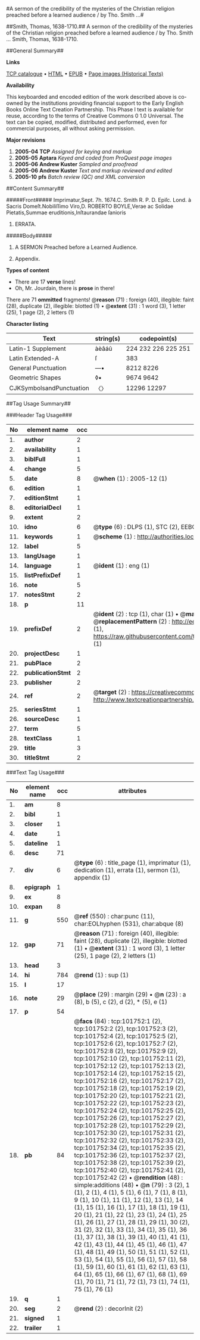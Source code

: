 #A sermon of the credibility of the mysteries of the Christian religion preached before a learned audience / by Tho. Smith ...#

##Smith, Thomas, 1638-1710.##
A sermon of the credibility of the mysteries of the Christian religion preached before a learned audience / by Tho. Smith ...
Smith, Thomas, 1638-1710.

##General Summary##

**Links**

[TCP catalogue](http://www.ota.ox.ac.uk/tcp/)  • 
[HTML](http://tei.it.ox.ac.uk/tcp/Texts-HTML/free/A60/A60586.html)  • 
[EPUB](http://tei.it.ox.ac.uk/tcp/Texts-EPUB/free/A60/A60586.epub) • 
[Page images (Historical Texts)](https://data.historicaltexts.jisc.ac.uk/view?pubId=eebo-13773207e&pageId=eebo-13773207e-101752-1)

**Availability**

This keyboarded and encoded edition of the
	       work described above is co-owned by the institutions
	       providing financial support to the Early English Books
	       Online Text Creation Partnership. This Phase I text is
	       available for reuse, according to the terms of Creative
	       Commons 0 1.0 Universal. The text can be copied,
	       modified, distributed and performed, even for
	       commercial purposes, all without asking permission.

**Major revisions**

1. __2005-04__ __TCP__ *Assigned for keying and markup*
1. __2005-05__ __Aptara__ *Keyed and coded from ProQuest page images*
1. __2005-06__ __Andrew Kuster__ *Sampled and proofread*
1. __2005-06__ __Andrew Kuster__ *Text and markup reviewed and edited*
1. __2005-10__ __pfs__ *Batch review (QC) and XML conversion*

##Content Summary##

#####Front#####
Imprimatur,Sept. 7h. 1674.C. Smith R. P. D.
Epiſc. Lond. à
Sacris Domeſt.Nobiliſſimo Viro,D. ROBERTO BOYLE,Verae ac Solidae Pietatis,Summae eruditionis,Inſtaurandae ſanioris
1. ERRATA.

#####Body#####

1. A
SERMON
Preached before a
Learned Audience.

1. Appendix.

**Types of content**

  * There are 17 **verse** lines!
  * Oh, Mr. Jourdain, there is **prose** in there!

There are 71 **ommitted** fragments! 
 @__reason__ (71) : foreign (40), illegible: faint (28), duplicate (2), illegible: blotted (1)  •  @__extent__ (31) : 1 word (3), 1 letter (25), 1 page (2), 2 letters (1)

**Character listing**


|Text|string(s)|codepoint(s)|
|---|---|---|
|Latin-1 Supplement|àèâáû|224 232 226 225 251|
|Latin Extended-A|ſ|383|
|General Punctuation|—•|8212 8226|
|Geometric Shapes|◊▪|9674 9642|
|CJKSymbolsandPunctuation|〈〉|12296 12297|

##Tag Usage Summary##

###Header Tag Usage###

|No|element name|occ|attributes|
|---|---|---|---|
|1.|__author__|2||
|2.|__availability__|1||
|3.|__biblFull__|1||
|4.|__change__|5||
|5.|__date__|8| @__when__ (1) : 2005-12 (1)|
|6.|__edition__|1||
|7.|__editionStmt__|1||
|8.|__editorialDecl__|1||
|9.|__extent__|2||
|10.|__idno__|6| @__type__ (6) : DLPS (1), STC (2), EEBO-CITATION (1), OCLC (1), VID (1)|
|11.|__keywords__|1| @__scheme__ (1) : http://authorities.loc.gov/ (1)|
|12.|__label__|5||
|13.|__langUsage__|1||
|14.|__language__|1| @__ident__ (1) : eng (1)|
|15.|__listPrefixDef__|1||
|16.|__note__|5||
|17.|__notesStmt__|2||
|18.|__p__|11||
|19.|__prefixDef__|2| @__ident__ (2) : tcp (1), char (1)  •  @__matchPattern__ (2) : ([0-9\-]+):([0-9IVX]+) (1), (.+) (1)  •  @__replacementPattern__ (2) : http://eebo.chadwyck.com/downloadtiff?vid=$1&page=$2 (1), https://raw.githubusercontent.com/textcreationpartnership/Texts/master/tcpchars.xml#$1 (1)|
|20.|__projectDesc__|1||
|21.|__pubPlace__|2||
|22.|__publicationStmt__|2||
|23.|__publisher__|2||
|24.|__ref__|2| @__target__ (2) : https://creativecommons.org/publicdomain/zero/1.0/ (1), http://www.textcreationpartnership.org/docs/. (1)|
|25.|__seriesStmt__|1||
|26.|__sourceDesc__|1||
|27.|__term__|5||
|28.|__textClass__|1||
|29.|__title__|3||
|30.|__titleStmt__|2||


###Text Tag Usage###

|No|element name|occ|attributes|
|---|---|---|---|
|1.|__am__|8||
|2.|__bibl__|1||
|3.|__closer__|1||
|4.|__date__|1||
|5.|__dateline__|1||
|6.|__desc__|71||
|7.|__div__|6| @__type__ (6) : title_page (1), imprimatur (1), dedication (1), errata (1), sermon (1), appendix (1)|
|8.|__epigraph__|1||
|9.|__ex__|8||
|10.|__expan__|8||
|11.|__g__|550| @__ref__ (550) : char:punc (11), char:EOLhyphen (531), char:abque (8)|
|12.|__gap__|71| @__reason__ (71) : foreign (40), illegible: faint (28), duplicate (2), illegible: blotted (1)  •  @__extent__ (31) : 1 word (3), 1 letter (25), 1 page (2), 2 letters (1)|
|13.|__head__|3||
|14.|__hi__|784| @__rend__ (1) : sup (1)|
|15.|__l__|17||
|16.|__note__|29| @__place__ (29) : margin (29)  •  @__n__ (23) : a (8), b (5), c (2), d (2), * (5), e (1)|
|17.|__p__|54||
|18.|__pb__|84| @__facs__ (84) : tcp:101752:1 (2), tcp:101752:2 (2), tcp:101752:3 (2), tcp:101752:4 (2), tcp:101752:5 (2), tcp:101752:6 (2), tcp:101752:7 (2), tcp:101752:8 (2), tcp:101752:9 (2), tcp:101752:10 (2), tcp:101752:11 (2), tcp:101752:12 (2), tcp:101752:13 (2), tcp:101752:14 (2), tcp:101752:15 (2), tcp:101752:16 (2), tcp:101752:17 (2), tcp:101752:18 (2), tcp:101752:19 (2), tcp:101752:20 (2), tcp:101752:21 (2), tcp:101752:22 (2), tcp:101752:23 (2), tcp:101752:24 (2), tcp:101752:25 (2), tcp:101752:26 (2), tcp:101752:27 (2), tcp:101752:28 (2), tcp:101752:29 (2), tcp:101752:30 (2), tcp:101752:31 (2), tcp:101752:32 (2), tcp:101752:33 (2), tcp:101752:34 (2), tcp:101752:35 (2), tcp:101752:36 (2), tcp:101752:37 (2), tcp:101752:38 (2), tcp:101752:39 (2), tcp:101752:40 (2), tcp:101752:41 (2), tcp:101752:42 (2)  •  @__rendition__ (48) : simple:additions (48)  •  @__n__ (79) : 3 (2), 1 (1), 2 (1), 4 (1), 5 (1), 6 (1), 7 (1), 8 (1), 9 (1), 10 (1), 11 (1), 12 (1), 13 (1), 14 (1), 15 (1), 16 (1), 17 (1), 18 (1), 19 (1), 20 (1), 21 (1), 22 (1), 23 (1), 24 (1), 25 (1), 26 (1), 27 (1), 28 (1), 29 (1), 30 (2), 31 (2), 32 (1), 33 (1), 34 (1), 35 (1), 36 (1), 37 (1), 38 (1), 39 (1), 40 (1), 41 (1), 42 (1), 43 (1), 44 (1), 45 (1), 46 (1), 47 (1), 48 (1), 49 (1), 50 (1), 51 (1), 52 (1), 53 (1), 54 (1), 55 (1), 56 (1), 57 (1), 58 (1), 59 (1), 60 (1), 61 (1), 62 (1), 63 (1), 64 (1), 65 (1), 66 (1), 67 (1), 68 (1), 69 (1), 70 (1), 71 (1), 72 (1), 73 (1), 74 (1), 75 (1), 76 (1)|
|19.|__q__|1||
|20.|__seg__|2| @__rend__ (2) : decorInit (2)|
|21.|__signed__|1||
|22.|__trailer__|1||
